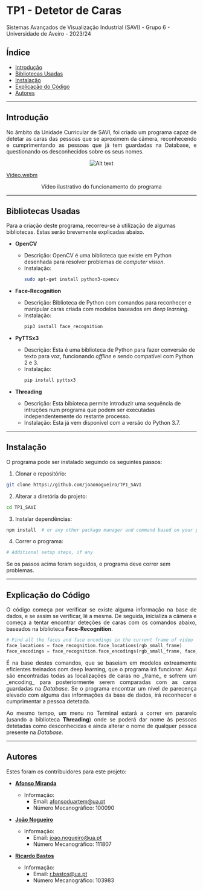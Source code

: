 # TP1 - Detetor de Caras
Sistemas Avançados de Visualização Industrial (SAVI) - Grupo 6 - Universidade de Aveiro - 2023/24

## Índice

- [Introdução](#introduction)
- [Bibliotecas Usadas](#libraries-used)
- [Instalação](#installation)
- [Explicação do Código](#code-explanation)
- [Autores](#authors)

---
## Introdução

<p align="justify"> No âmbito da Unidade Curricular de SAVI, foi criado um programa capaz de detetar as caras das pessoas que se aproximem da câmera, reconhecendo e cumprimentando as pessoas que já tem guardadas na Database, e questionando os desconhecidos sobre os seus nomes. </p>

<p align="center">
  <img src="F3ubnBmXkAA2MAe.png" alt="Alt text">
</p>

[Video.webm](https://github.com/joaonogueiro/TP1_SAVI/assets/114345550/ce720d8c-52a7-4b54-b87b-4bc6f10ccda4)


<p align="center">
Vídeo ilustrativo do funcionamento do programa 
</p>


---
## Bibliotecas Usadas

Para a criação deste programa, recorreu-se à utilização de algumas bibliotecas. Estas serão brevemente explicadas abaixo.

- **OpenCV**
  - Descrição: OpenCV é uma biblioteca que existe em Python desenhada para resolver problemas de _computer vision_. 
  - Instalação:
    ```bash
    sudo apt-get install python3-opencv
    ```

- **Face-Recognition**
  - Descrição: Biblioteca de Python com comandos para reconhecer e manipular caras criada com modelos baseados em _deep learning_. 
  - Instalação:
    ```bash
    pip3 install face_recognition
    ```

- **PyTTSx3**
  - Descrição: Esta é uma biblioteca de Python para fazer conversão de texto para voz, funcionando _offline_ e sendo compatível com Python 2 e 3.
  - Instalação:
    ```bash
    pip install pyttsx3
    ```

- **Threading**
  - Descrição: Esta bibioteca permite introduzir uma sequência de intruções num programa que podem ser executadas independentemente do restante processo.
  - Instalação: Esta já vem disponível com a versão do Python 3.7.


---
## Instalação

O programa pode ser instalado seguindo os seguintes passos:

1. Clonar o repositório:
```bash
git clone https://github.com/joaonogueiro/TP1_SAVI
```
2. Alterar a diretória do projeto:
```bash
cd TP1_SAVI
```
3. Instalar dependências:
```bash
npm install  # or any other package manager and command based on your project
```
4. Correr o programa:
```bash
# Additional setup steps, if any
```

Se os passos acima foram seguidos, o programa deve correr sem problemas.


---
## Explicação do Código 

<p align="justify"> O código começa por verificar se existe alguma informação na base de dados, e se assim se verificar, lê a mesma. De seguida, inicializa a câmera e começa a tentar encontrar deteções de caras com os comandos abaixo, baseados na biblioteca <b>Face-Recognition</b>.</p>

```python
# Find all the faces and face encodings in the current frame of video
face_locations = face_recognition.face_locations(rgb_small_frame)
face_encodings = face_recognition.face_encodings(rgb_small_frame, face_locations)
```
<p align="justify">É na base destes comandos, que se baseiam em modelos extreamemte eficientes treinados com deep learning, que o programa irá funcionar. Aqui são encontradas todas as localizações de caras no _frame_ e sofrem um _encoding_ para posteriormente serem comparadas com as caras guardadas na <i>Database</i>. Se o programa encontrar um nível de parecença elevado com alguma das informações da base de dados, irá reconhecer e cumprimentar a pessoa detetada.</p>
<p align="justify">Ao mesmo tempo, um menu no Terminal estará a correr em pararelo (usando a biblioteca <b>Threading</b>) onde se poderá dar nome às pessoas detetadas como desconhecidas e ainda alterar o nome de qualquer pessoa presente na <i>Database</i>.</p>

---
## Autores

Estes foram os contribuidores para este projeto:

- **[Afonso Miranda](https://github.com/afonsosmiranda)**
  - Informação:
    - Email: afonsoduartem@ua.pt
    - Número Mecanográfico: 100090

- **[João Nogueiro](https://github.com/joaonogueiro)**
  - Informação:
    - Email: joao.nogueiro@ua.pt
    - Número Mecanográfico: 111807

- **[Ricardo Bastos](https://github.com/RBastos36)**
  - Informação:
    - Email: r.bastos@ua.pt
    - Número Mecanográfico: 103983
